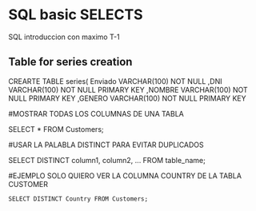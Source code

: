 # SQL basic SELECTS

SQL introduccion con maximo T-1

## Table for series  creation

CREARTE TABLE series(
  Enviado VARCHAR(100) NOT NULL
,DNI VARCHAR(100) NOT NULL PRIMARY KEY
,NOMBRE VARCHAR(100) NOT NULL PRIMARY KEY
,GENERO VARCHAR(100) NOT NULL PRIMARY KEY


#MOSTRAR TODAS LOS COLUMNAS DE UNA TABLA


SELECT * FROM Customers;

#USAR LA PALABLA DISTINCT PARA EVITAR DUPLICADOS

  SELECT DISTINCT column1, column2, ...
FROM table_name; 
 
 #EJEMPLO SOLO QUIERO VER LA COLUMNA COUNTRY DE LA TABLA CUSTOMER

    SELECT DISTINCT Country FROM Customers;
